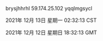 brysjhhrhl 59.174.25.102 yqqlmgsycl

2021年 12月 13日 星期一 02:32:13 CST

2021年 12月 12日 星期日 18:32:13 GMT
